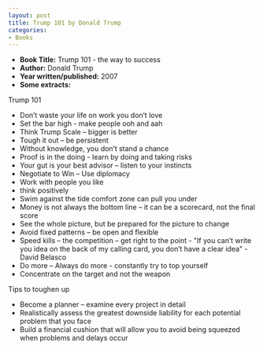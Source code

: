 ```yaml
---
layout: post
title: Trump 101 by Donald Trump
categories:
- Books
---
```



- **Book Title:** Trump 101 - the way to success
- **Author:** Donald Trump
- **Year written/published:** 2007
- **Some extracts:**

Trump 101

- Don’t waste your life on work you don’t love
- Set the bar high - make people ooh and aah
- Think Trump Scale – bigger is better
- Tough it out – be persistent
- Without knowledge, you don’t stand a chance
- Proof is in the doing - learn by doing and taking risks
- Your gut is your best advisor – listen to your instincts
- Negotiate to Win – Use diplomacy
- Work with people you like
- think positively
- Swim against the tide comfort zone can pull you under
- Money is not always the bottom line – it can be a scorecard, not the final score
- See the whole picture, but be prepared for the picture to change
- Avoid fixed patterns – be open and flexible
- Speed kills – the competition – get right to the point - "If you can’t write you idea on the back of my calling card, you don’t have a clear idea" - David Belasco
- Do more – Always do more - constantly try to top yourself
- Concentrate on the target and not the weapon

Tips to toughen up

- Become a planner – examine every project in detail
- Realistically assess the greatest downside liability for each potential problem that you face
- Build a financial cushion that will allow you to avoid being squeezed when problems and delays occur
